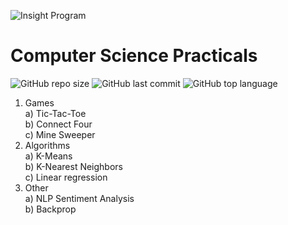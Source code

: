 ![Insight Program](https://img.shields.io/badge/Insight-Artificial%20Intelligence-lightgrey&?style=for-the-badge&color=lightgrey)  

# Computer Science Practicals  
![GitHub repo size](https://img.shields.io/github/repo-size/ileefmans/CS-Practicals?style=plastic)
![GitHub last commit](https://img.shields.io/github/last-commit/ileefmans/CS-Practicals?style=plastic)
![GitHub top language](https://img.shields.io/github/languages/top/ileefmans/CS-Practicals?style=plastic)  
  
  
  1) Games  
    a) Tic-Tac-Toe  
    b) Connect Four  
    c) Mine Sweeper  
  2) Algorithms  
    a) K-Means  
    b) K-Nearest Neighbors  
    c) Linear regression  
  3) Other  
    a) NLP Sentiment Analysis  
    b) Backprop

